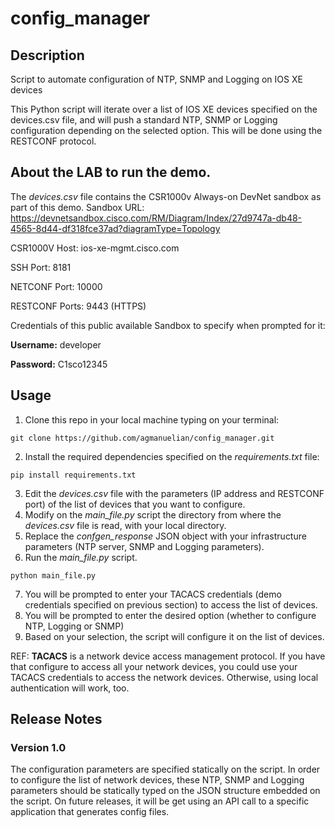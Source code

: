 # config_manager


## Description 
Script to automate configuration of NTP, SNMP and Logging on IOS XE devices

This Python script will iterate over a list of IOS XE devices specified on the devices.csv file, and will push a standard NTP, SNMP or Logging configuration depending on the selected option.
This will be done using the RESTCONF protocol.

## About the LAB to run the demo.

The _devices.csv_ file contains the CSR1000v Always-on DevNet sandbox as part of this demo. 
Sandbox URL: https://devnetsandbox.cisco.com/RM/Diagram/Index/27d9747a-db48-4565-8d44-df318fce37ad?diagramType=Topology

CSR1000V Host: ios-xe-mgmt.cisco.com

SSH Port: 8181

NETCONF Port: 10000

RESTCONF Ports: 9443 (HTTPS)


Credentials of this public available Sandbox to specify when prompted for it:

**Username:** developer

**Password:** C1sco12345

## Usage

1. Clone this repo in your local machine typing on your terminal:

```git clone https://github.com/agmanuelian/config_manager.git```

2. Install the required dependencies specified on the _requirements.txt_ file: 

```pip install requirements.txt```

3. Edit the _devices.csv_ file with the parameters (IP address and RESTCONF port) of the list of devices that you want to configure.
4. Modify on the _main_file.py_ script the directory from where the _devices.csv_ file is read, with your local directory.
5. Replace the _confgen_response_ JSON object with your infrastructure parameters (NTP server, SNMP and Logging parameters).
6. Run the _main_file.py_ script.

```python main_file.py```

7. You will be prompted to enter your TACACS credentials (demo credentials specified on previous section) to access the list of devices.
8. You will be prompted to enter the desired option (whether to configure NTP, Logging or SNMP)
9. Based on your selection, the script will configure it on the list of devices.

REF: **TACACS** is a network device access management protocol. If you have that configure to access all your network devices, you could use your TACACS credentials to access the network devices. Otherwise, using local authentication will work, too.

## Release Notes
### Version 1.0

The configuration parameters are specified statically on the script. In order to configure the list of network devices, these NTP, SNMP and Logging parameters should be statically typed on the JSON structure embedded on the script. On future releases, it will be get using an API call to a specific application that generates config files.
